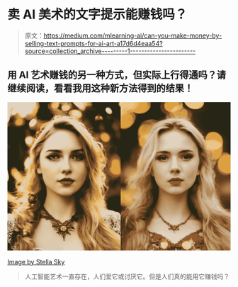 # 卖 AI 美术的文字提示能赚钱吗？

> 原文：<https://medium.com/mlearning-ai/can-you-make-money-by-selling-text-prompts-for-ai-art-a17d6d4eaa54?source=collection_archive---------1----------------------->

## 用 AI 艺术赚钱的另一种方式，但实际上行得通吗？请继续阅读，看看我用这种新方法得到的结果！

![](img/485d733b81f553d9778cfea83187c2af.png)

[Image by Stella Sky](https://5starsdesigner.com/5-stars-membership)

> 人工智能艺术一直存在，人们爱它或讨厌它。但是人们真的能用它赚钱吗？